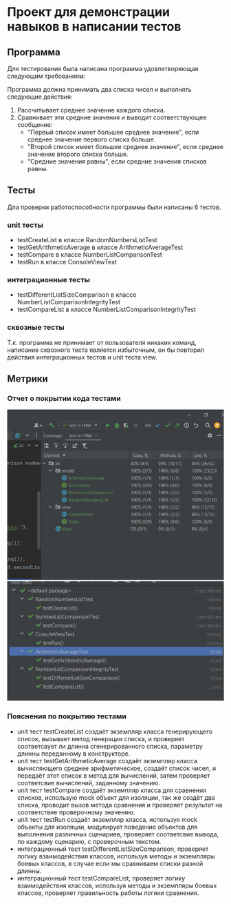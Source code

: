 # Проект для демонстрации навыков в написании тестов

## Программа
Для тестирования была написана программа удовлетворяющая следующим требованиям:

Программа должна принимать два списка чисел и выполнять следующие действия:
1. Рассчитывает среднее значение каждого списка.
2. Сравнивает эти средние значения и выводит соответствующее сообщение:
    - "Первый список имеет большее среднее значение", если среднее значение первого списка больше.
    - "Второй список имеет большее среднее значение", если среднее значение второго списка больше.
    - "Средние значения равны", если средние значения списков равны.

## Тесты
Дла проверки работоспособности программы были написаны 6 тестов.
### unit тесты
- testCreateList в классе RandomNumbersListTest
- testGetArithmeticAverage в классе ArithmeticAverageTest
- testCompare в классе NumberListComparisonTest
- testRun в классе ConsoleViewTest
### интеграционные тесты
- testDifferentListSizeComparison в классе NumberListComparisonIntegrityTest
- testCompareList в классе NumberListComparisonIntegrityTest
### сквозные тесты
Т.к. программа не принимает от пользователя никаких команд, написание сквозного теста является избыточным,
он бы повторил действия интеграционных тестов и unit теста view.
## Метрики

### Отчет о покрытии кода тестами
![code coverage](src/scsh/coverage.jpg)
![status of running tests](src/scsh/status_test.jpg)
### Пояснения по покрытию тестами
- unit тест testCreateList создаёт экземпляр класса генерирующего список,
вызывает метод генерации списка, и проверяет соответсвует ли длинна сгенерированного списка,
параметру длинны переданному в конструкторе.
- unit тест testGetArithmeticAverage создаёт экземпляр класса вычисляющего среднее арифметическое,
создаёт список чисел, и передаёт этот список в метод для вычислений,
затем проверяет соответсвие вычислений, заданному значению.
- unit тест testCompare создаёт экземпляр класса для сравнения списков, использую mock объект для изоляции,
так же создёт два списка, проводит вызов метода сравнения и проверяет результат на соответствие проверочному значению.
- unit тест testRun создаёт экземпляр класса, используя mock объекты для изоляции, модулирует поведение объектов для выполнения различных сценариев,
проверяет соответсвие вывода, по каждому сценарию, с проверочным текстом.
- интеграционный тест testDifferentListSizeComparison, проверяет логику взаимодействия классов,
используя методы и экземпляры боевых классов, в случае если мы сравниваем списки разной длинны.
- интеграционный тест testCompareList, проверяет логику взаимодействия классов, используя методы и экземпляры боевых классов,
проверяет правильность работы логики сравнения.